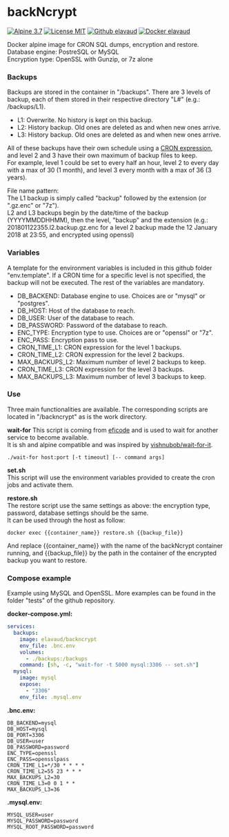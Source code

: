 # backNcrypt
[![Alpine 3.7](https://img.shields.io/badge/Alpine-3.7-brightgreen.svg)](https://hub.docker.com/_/alpine/) [![License MIT](https://img.shields.io/badge/license-MIT-blue.svg)](https://github.com/elavaud/backNcrypt/blob/master/LICENSE) [![Github elavaud](https://img.shields.io/badge/Github-elavaud-red.svg)](https://github.com/elavaud/backNcrypt) [![Docker elavaud](https://img.shields.io/badge/Docker-elavaud-lightgrey.svg)](https://hub.docker.com/r/elavaud/backncrypt/)

Docker alpine image for CRON SQL dumps, encryption and restore.  
Database engine: PostreSQL or MySQL  
Encryption type: OpenSSL with Gunzip, or 7z alone  

### Backups 

Backups are stored in the container in "/backups". There are 3 levels of backup, each of them stored in their respective directory "L#" (e.g.: /backups/L1).
* L1: Overwrite. No history is kept on this backup.
* L2: History backup. Old ones are deleted as and when new ones arrive. 
* L3: History backup. Old ones are deleted as and when new ones arrive.

All of these backups have their own schedule using a [CRON expression](https://en.wikipedia.org/wiki/Cron#CRON_expression), and level 2 and 3 have their own maximum of backup files to keep.  
For example, level 1 could be set to every half an hour, level 2 to every day with a max of 30 (1 month), and level 3 every month with a max of 36 (3 years).

File name pattern:  
The L1 backup is simply called "backup" followed by the extension (or ".gz.enc" or "7z").  
L2 and L3 backups begin by the date/time of the backup (YYYYMMDDHHMM), then the level, "backup" and the extension (e.g.: 201801122355.l2.backup.gz.enc for a level 2 backup made the 12 January 2018 at 23:55, and encrypted using openssl)

### Variables

A template for the environment variables is included in this github folder "env.template". If a CRON time for a specific level is not specified, the backup will not be executed. The rest of the variables are mandatory.
* DB_BACKEND: Database engine to use. Choices are or "mysql" or "postgres".
* DB_HOST: Host of the database to reach.
* DB_USER: User of the database to reach.
* DB_PASSWORD: Password of the database to reach.
* ENC_TYPE: Encryption type to use. Choices are or "openssl" or "7z".
* ENC_PASS: Encryption pass to use.
* CRON_TIME_L1: CRON expression for the level 1 backups.
* CRON_TIME_L2: CRON expression for the level 2 backups.
* MAX_BACKUPS_L2: Maximum number of level 2 backups to keep.
* CRON_TIME_L3: CRON expression for the level 3 backups.
* MAX_BACKUPS_L3: Maximum number of level 3 backups to keep.

### Use

Three main functionalities are available. The corresponding scripts are located in "/backncrypt" as is the work directory.  

**wait-for**
This script is coming from [eficode](https://github.com/eficode/wait-for) and is used to wait for another service to become available.  
It is sh and alpine compatible and was inspired by [vishnubob/wait-for-it](https://github.com/vishnubob/wait-for-it).

    ./wait-for host:port [-t timeout] [-- command args]

**set.sh**  
This script will use the environment variables provided to create the cron jobs and activate them. 

**restore.sh**  
The restore script use the same settings as above: the encryption type, password, database settings should be the same.  
It can be used through the host as follow:

    docker exec {{container_name}} restore.sh {{backup_file}} 

And replace {{container_name}} with the name of the backNcrypt container running, and {{backup_file}} by the path in the container of the encrypted backup you want to restore.

### Compose example

Example using MySQL and OpenSSL. More examples can be found in the folder "tests" of the github repository.

**docker-compose.yml:**
```yaml
services:
  backups:
    image: elavaud/backncrypt
    env_file: .bnc.env
    volumes:
      - ./backups:/backups
    command: [sh, -c, "wait-for -t 5000 mysql:3306 -- set.sh"]
  mysql:
    image: mysql
    expose:
      - "3306"
    env_file: .mysql.env
```


**.bnc.env:**
```
DB_BACKEND=mysql
DB_HOST=mysql
DB_PORT=3306
DB_USER=user
DB_PASSWORD=password
ENC_TYPE=openssl
ENC_PASS=opensslpass
CRON_TIME_L1=*/30 * * * *
CRON_TIME_L2=55 23 * * *
MAX_BACKUPS_L2=30
CRON_TIME_L3=0 0 1 * *
MAX_BACKUPS_L3=36
```

**.mysql.env:**
```
MYSQL_USER=user
MYSQL_PASSWORD=password
MYSQL_ROOT_PASSWORD=password
```

